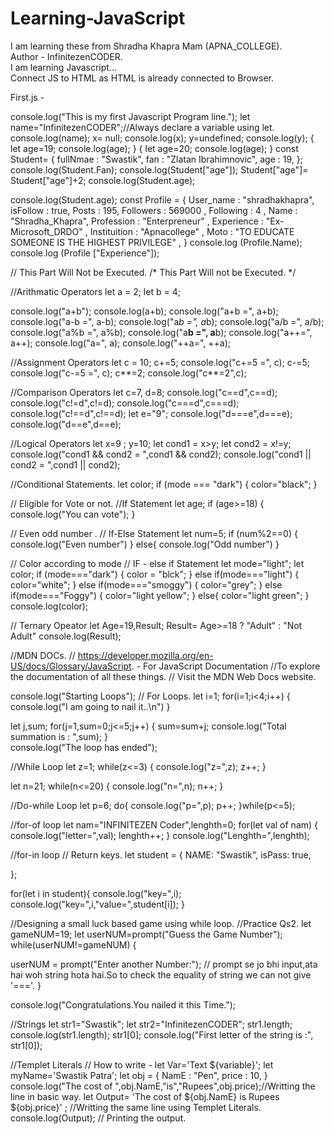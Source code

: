 # Learning-JavaScript
I am learning these from Shradha Khapra Mam (APNA_COLLEGE).
<br>
Author - InfinitezenCODER.
<br>
I am learning Javascript...
<br>
Connect JS to HTML as HTML is already connected to Browser.
<br>

<!DOCTYPE html>
<html lang="en">
<head>
    <meta charset="UTF-8">
    <meta name="viewport" content="width=device-width, initial-scale=1.0">
    <title>Document</title>
</head>
<body></body>
<script src="First.js">
 
</script>
</html>

First.js -

console.log("This is my first  Javascript Program line.");
let name="InfinitezenCODER";//Always declare a variable using let.
console.log(name);
x= null;
console.log(x);
y=undefined;
console.log(y);
{
let age=19;
console.log(age);
}
{
let age=20;
console.log(age);
}
const Student=
{
fullNmae : "Swastik",
fan : "Zlatan Ibrahimnovic",
age : 19,
};
console.log(Student.Fan);
console.log(Student["age"]);
Student["age"]= Student["age"]+2;
console.log(Student.age);

console.log(Student.age);
const Profile = 
{
    User_name : "shradhakhapra",
    isFollow : true,
    Posts : 195,
    Followers : 569000 ,
    Following : 4 ,
    Name : "Shradha_Khapra",
    Profession : "Enterpreneur" ,
    Experience : "Ex-Microsoft_DRDO" ,
    Instituition : "Apnacollege" ,
    Moto : "TO EDUCATE SOMEONE IS THE HIGHEST PRIVILEGE" , 
}
console.log (Profile.Name);
console.log (Profile ["Experience"]);

// This Part Will Not be Executed.
/* This Part Will not be Executed. */

//Arithmatic Operators
let a = 2;
let b = 4;

console.log("a+b");
console.log(a+b);
console.log("a+b =", a+b);
console.log("a-b =", a-b);
console.log("a*b =", a*b);
console.log("a/b =", a/b);
console.log("a%b =", a%b);
console.log("a**b =", a**b);
console.log("a++=", a++);
console.log("a=", a);
console.log("++a=", ++a);

//Assignment Operators
let c = 10;
c+=5;
console.log("c+=5 =", c);
c-=5;
console.log("c-=5 =", c);
c**=2;
console.log("c**=2",c);


//Comparison Operators
let c=7, d=8;
console.log("c==d",c==d);
console.log("c!=d",c!=d);
console.log("c===d",c===d);
console.log("c!==d",c!==d);
let e="9";
console.log("d===e",d===e);
console.log("d==e",d==e);

//Logical Operators
let x=9 ;
 y=10;
let cond1 = x>y;
let cond2 = x!=y;
console.log("cond1 && cond2 = ",cond1 && cond2);
console.log("cond1 || cond2 = ",cond1 || cond2);

//Conditional Statements.
let color;
if (mode === "dark")
{
    color="black";
}

// Eligible for Vote or not.
//If Statement
let age;
if (age>=18)
{
  console.log("You can vote");
}

// Even odd number .
// If-Else Statement
let num=5;
if (num%2==0)
{
    console.log("Even number")
}
else{
    console.log("Odd number")
}

// Color according to mode
// IF - else if Statement
let mode="light";
let  color;
if (mode==="dark")
{
    color = "blck";
}
else if(mode==="light")
{
    color="white";
}
else if(mode==="smoggy")
{
    color="grey";
}
else if(mode==="Foggy")
{
    color="light yellow";
}
else{
    color="light green";
}
console.log(color);

// Ternary Opeator
let Age=19,Result;
Result= Age>=18 ? "Adult" : "Not Adult"
console.log(Result);

//MDN DOCs.
// https://developer.mozilla.org/en-US/docs/Glossary/JavaScript. - For JavaScript Documentation
//To explore the documentation of all these things.
//  Visit the MDN Web Docs website.


console.log("Starting Loops");
// For Loops.
let i=1;
for(i=1;i<4;i++)
{
    console.log("I am going to nail it..\n")
}

let j,sum;
for(j=1,sum=0;j<=5;j++)
{
    sum=sum+j;
    console.log("Total summation is : ",sum);
}    
console.log("The loop has ended");


//While Loop
let z=1;
while(z<=3)
{
    console.log("z=",z);
    z++;
}

let n=21;
while(n<=20)
{
    console.log("n=",n);
    n++;
}

//Do-while Loop
let p=6;
do{
    console.log("p=",p);
    p++;
}while(p<=5);


//for-of loop
let nam="INFINITEZEN Coder",lenghth=0;
for(let val of nam)
{
    console.log("letter=",val);
    lenghth++;
}
console.log("Lenghth=",lenghth);


//for-in loop // Return keys.
let student = {
NAME: "Swastik",
isPass: true,

};

for(let i in student){
    console.log("key=",i);
    console.log("key=",i,"value=",student[i]);
}

//Designing a small luck based game using while loop.
//Practice Qs2.
let gameNUM=19;
let userNUM=prompt("Guess the Game Number");
while(userNUM!=gameNUM)
    {
   
userNUM = prompt("Enter another Number:"); // prompt se jo bhi input,ata hai woh string hota hai.So to check the equality of string we can not give '==='.
    }

console.log("Congratulations.You nailed it this Time.");


//Strings
let str1="Swastik";
let str2="InfinitezenCODER";
str1.length;
console.log(str1.length);
str1[0];
console.log("First letter of the string is :", str1[0]);


//Templet Literals
// How to write - let Var='Text ${variable}';
let myName='Swastik Patra';
let obj =
{
    NamE : "Pen",
    price : 10,
}
console.log("The cost of ",obj.NamE,"is","Rupees",obj.price);//Writting the line in basic way.
let Output= 'The cost of ${obj.NamE} is Rupees ${obj.price}' ; //Writting the same line using Templet Literals.
console.log(Output); // Printing the output.





